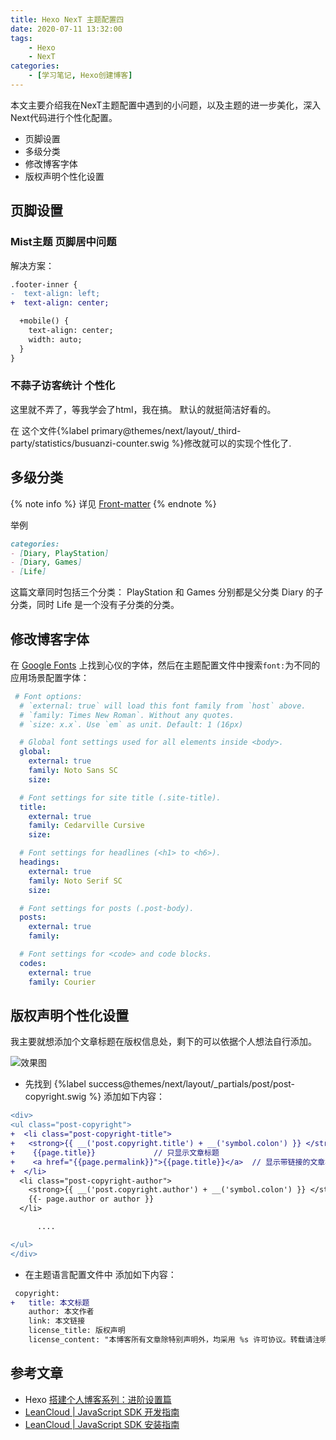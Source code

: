 ```yaml
---
title: Hexo NexT 主题配置四
date: 2020-07-11 13:32:00
tags: 
    - Hexo
    - NexT
categories: 
    - [学习笔记, Hexo创建博客]
---
```


本文主要介绍我在NexT主题配置中遇到的小问题，以及主题的进一步美化，深入Next代码进行个性化配置。

+ 页脚设置
+ 多级分类
+ 修改博客字体
+ 版权声明个性化设置

<!--more-->

## 页脚设置

### Mist主题 页脚居中问题

解决方案：

```diff themes/next/source/css/_schemes/Mist/_layout.styl
.footer-inner {
-  text-align: left;
+  text-align: center;

  +mobile() {
    text-align: center;
    width: auto;
  }
}
```

### 不蒜子访客统计 个性化 

这里就不弄了，等我学会了html，我在搞。 默认的就挺简洁好看的。

在 这个文件{%label primary@themes/next/layout/_third-party/statistics/busuanzi-counter.swig %}修改就可以的实现个性化了.

## 多级分类
{% note info %}
详见 [Front-matter](https://hexo.io/zh-cn/docs/front-matter.html)
{% endnote %}

举例
```md
categories:
- [Diary, PlayStation]
- [Diary, Games]
- [Life]
```
这篇文章同时包括三个分类： PlayStation 和 Games 分别都是父分类 Diary 的子分类，同时 Life 是一个没有子分类的分类。



## 修改博客字体

在 [Google Fonts](https://fonts.google.com) 上找到心仪的字体，然后在主题配置文件中搜索`font:`为不同的应用场景配置字体：
``` yml themes\next\_config.yml
 # Font options:
  # `external: true` will load this font family from `host` above.
  # `family: Times New Roman`. Without any quotes.
  # `size: x.x`. Use `em` as unit. Default: 1 (16px)

  # Global font settings used for all elements inside <body>.
  global:
    external: true
    family: Noto Sans SC
    size:

  # Font settings for site title (.site-title).
  title:
    external: true
    family: Cedarville Cursive
    size:

  # Font settings for headlines (<h1> to <h6>).
  headings:
    external: true
    family: Noto Serif SC
    size:

  # Font settings for posts (.post-body).
  posts:
    external: true
    family:

  # Font settings for <code> and code blocks.
  codes:
    external: true
    family: Courier
```
## 版权声明个性化设置

我主要就想添加个文章标题在版权信息处，剩下的可以依据个人想法自行添加。

![效果图](copyright.png "效果图")

+ 先找到 {%label success@themes/next/layout/_partials/post/post-copyright.swig %}  添加如下内容：
```diff themes/next/layout/_partials/post/post-copyright.swig 
<div>
<ul class="post-copyright">
+  <li class="post-copyright-title">
+   <strong>{{ __('post.copyright.title') + __('symbol.colon') }} </strong>
+    {{page.title}}             // 只显示文章标题 
+    <a href="{{page.permalink}}">{{page.title}}</a>  // 显示带链接的文章标题
+  </li>
  <li class="post-copyright-author">
    <strong>{{ __('post.copyright.author') + __('symbol.colon') }} </strong>
    {{- page.author or author }}
  </li>

      ....

</ul>
</div>
```

+ 在主题语言配置文件中 添加如下内容：
```diff themes/next/languages/zh-CN.yml
 copyright:
+   title: 本文标题
    author: 本文作者
    link: 本文链接
    license_title: 版权声明
    license_content: "本博客所有文章除特别声明外，均采用 %s 许可协议。转载请注明出处！"
```


## 参考文章

+ Hexo [搭建个人博客系列：进阶设置篇](http://yearito.cn/posts/hexo-advanced-settings.html)
+ [LeanCloud | JavaScript SDK 开发指南](https://leancloud.cn/docs/leanstorage_guide-js.html)
+ [LeanCloud | JavaScript SDK 安装指南](https://leancloud.cn/docs/sdk_setup-js.html#hash-99064366)